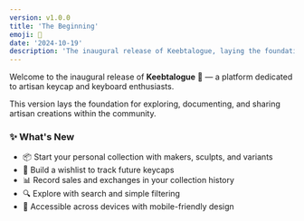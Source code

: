 ```yaml
---
version: v1.0.0
title: 'The Beginning'
emoji: 🌱
date: '2024-10-19'
description: 'The inaugural release of Keebtalogue, laying the foundation for artisan cataloging with makers, sculpts, sales tracking, and collection features.'
---
```


Welcome to the inaugural release of **Keebtalogue** 🎉 — a platform dedicated to artisan keycap and keyboard enthusiasts.

This version lays the foundation for exploring, documenting, and sharing artisan creations within the community.

### ✨ What's New

- 📦 Start your personal collection with makers, sculpts, and variants
- 🛒 Build a wishlist to track future keycaps
- 📊 Record sales and exchanges in your collection history
- 🔍 Explore with search and simple filtering
- 📱 Accessible across devices with mobile-friendly design
